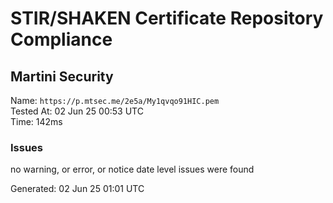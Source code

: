 # STIR/SHAKEN Certificate Repository Compliance

## Martini Security

Name: `https://p.mtsec.me/2e5a/My1qvqo91HIC.pem`\
Tested At: 02 Jun 25 00:53 UTC\
Time: 142ms

### Issues

no warning, or error, or notice date level issues were found

Generated: 02 Jun 25 01:01 UTC